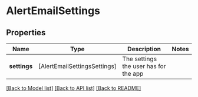 # AlertEmailSettings

## Properties
Name | Type | Description | Notes
------------ | ------------- | ------------- | -------------
**settings** | [AlertEmailSettingsSettings] | The settings the user has for the app | 

[[Back to Model list]](../README.md#documentation-for-models) [[Back to API list]](../README.md#documentation-for-api-endpoints) [[Back to README]](../README.md)


